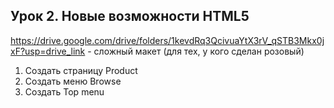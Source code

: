 ## Урок 2. Новые возможности HTML5

https://drive.google.com/drive/folders/1kevdRq3QcivuaYtX3rV_qSTB3Mkx0jxF?usp=drive_link - сложный макет (для тех, у кого сделан розовый)

1. Создать страницу Product
2. Создать меню Browse
3. Создать Top menu
